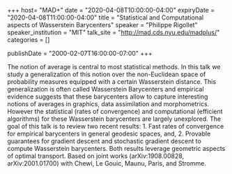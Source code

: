 +++
  host= "MAD+"
  date = "2020-04-08T10:00:00-04:00"
  expiryDate = "2020-04-08T11:00:00-04:00"
  title = "Statistical and Computational aspects of Wasserstein Barycenters"
  speaker = "Philippe Rigollet"
  speaker_institution = "MIT"
  talk_site = "http://mad.cds.nyu.edu/madplus/"
  categories = []

  publishDate = "2000-02-07T16:00:00-07:00"
+++

The notion of average is central to most statistical methods. In this talk we study a generalization of this notion over the non-​Euclidean space of probability measures equipped with a certain Wasserstein distance. This generalization is often called Wasserstein Barycenters and empirical evidence suggests that these barycenters allow to capture interesting notions of averages in graphics, data assimilation and morphometrics. However the statistical (rates of convergence) and computational (efficient algorithms) for these Wasserstein barycenters are largely unexplored. The goal of this talk is to review two recent results: 1. Fast rates of convergence for empirical barycenters in general geodesic spaces, and, 2. Provable guarantees for gradient descent and stochastic gradient descent to compute Wasserstein barycenters. Both results leverage geometric aspects of optimal transport. Based on joint works (arXiv:1908.00828, arXiv:2001.01700) with Chewi, Le Gouic, Maunu, Paris, and Stromme.